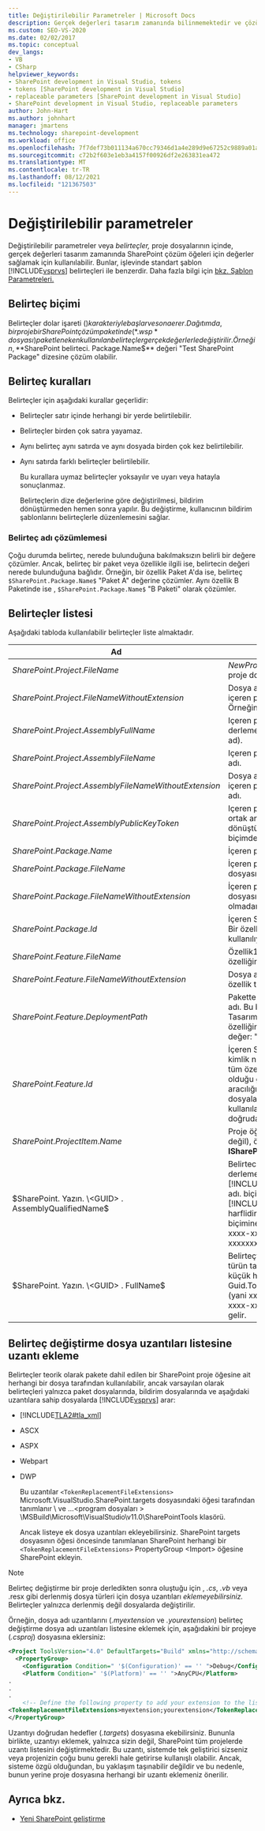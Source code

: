 ```yaml
---
title: Değiştirilebilir Parametreler | Microsoft Docs
description: Gerçek değerleri tasarım zamanında bilinmemektedir ve çözüm öğeleri için proje SharePoint değerleri belirten değiştirilebilir parametreleri (belirteçler) gözden geçirme.
ms.custom: SEO-VS-2020
ms.date: 02/02/2017
ms.topic: conceptual
dev_langs:
- VB
- CSharp
helpviewer_keywords:
- SharePoint development in Visual Studio, tokens
- tokens [SharePoint development in Visual Studio]
- replaceable parameters [SharePoint development in Visual Studio]
- SharePoint development in Visual Studio, replaceable parameters
author: John-Hart
ms.author: johnhart
manager: jmartens
ms.technology: sharepoint-development
ms.workload: office
ms.openlocfilehash: 7f7def73b011134a670cc79346d1a4e289d9e67252c9889a01a8599ebd603190
ms.sourcegitcommit: c72b2f603e1eb3a4157f00926df2e263831ea472
ms.translationtype: MT
ms.contentlocale: tr-TR
ms.lasthandoff: 08/12/2021
ms.locfileid: "121367503"
---
```

# <a name="replaceable-parameters"></a>Değiştirilebilir parametreler
  Değiştirilebilir parametreler veya *belirteçler,* proje dosyalarının içinde, gerçek değerleri tasarım zamanında SharePoint çözüm öğeleri için değerler sağlamak için kullanılabilir. Bunlar, işlevinde standart şablon [!INCLUDE[vsprvs](../sharepoint/includes/vsprvs-md.md)] belirteçleri ile benzerdir. Daha fazla bilgi için [bkz. Şablon Parametreleri.](../ide/template-parameters.md)

## <a name="token-format"></a>Belirteç biçimi
 Belirteçler dolar işareti ($) karakteriyle başlar ve sona erer. Dağıtımda, bir proje bir SharePoint çözüm paketinde (*.wsp* dosyası) paketleneken kullanılan belirteçler gerçek değerlerle değiştirilir. Örneğin, **$SharePoint belirteci. Package.Name$** değeri "Test SharePoint Package" dizesine çözüm olabilir.

## <a name="token-rules"></a>Belirteç kuralları
 Belirteçler için aşağıdaki kurallar geçerlidir:

- Belirteçler satır içinde herhangi bir yerde belirtilebilir.

- Belirteçler birden çok satıra yayamaz.

- Aynı belirteç aynı satırda ve aynı dosyada birden çok kez belirtilebilir.

- Aynı satırda farklı belirteçler belirtilebilir.

  Bu kurallara uymaz belirteçler yoksayılır ve uyarı veya hatayla sonuçlanmaz.

  Belirteçlerin dize değerlerine göre değiştirilmesi, bildirim dönüştürmeden hemen sonra yapılır. Bu değiştirme, kullanıcının bildirim şablonlarını belirteçlerle düzenlemesini sağlar.

### <a name="token-name-resolution"></a>Belirteç adı çözümlemesi
 Çoğu durumda belirteç, nerede bulunduğuna bakılmaksızın belirli bir değere çözümler. Ancak, belirteç bir paket veya özellikle ilgili ise, belirtecin değeri nerede bulunduğuna bağlıdır. Örneğin, bir özellik Paket A'da ise, belirteç `$SharePoint.Package.Name$` "Paket A" değerine çözümler. Aynı özellik B Paketinde ise , `$SharePoint.Package.Name$` "B Paketi" olarak çözümler.

## <a name="tokens-list"></a>Belirteçler listesi
 Aşağıdaki tabloda kullanılabilir belirteçler liste almaktadır.

|Ad|Açıklama|
|----------|-----------------|
|$SharePoint. Project. FileName$|*NewProj.csproj* gibi içeren proje dosyasının adı.|
|$SharePoint. Project. FileNameWithoutExtension$|Dosya adı uzantısı olmadan içeren proje dosyasının adı. Örneğin, "NewProj".|
|$SharePoint. Project. AssemblyFullName$|Içeren projenin çıkış derlemenin görünen adı (güçlü ad).|
|$SharePoint. Project. AssemblyFileName$|Içeren projenin çıkış derlemesi adı.|
|$SharePoint. Project. AssemblyFileNameWithoutExtension$|Dosya adı uzantısı olmadan, içeren projenin çıkış derlemesi adı.|
|$SharePoint. Project. AssemblyPublicKeyToken$|Içeren projenin çıkış derlemesi ortak anahtar belirteci, dizeye dönüştürülür. ("x2" onaltılık biçimde 16 karakter.)|
|$SharePoint. Package.Name$|İçeren paketin adı.|
|$SharePoint. Package.FileName$|İçeren paketin tanım dosyasının adı.|
|$SharePoint. Package.FileNameWithoutExtension$|İçeren paketin tanım dosyasının adı (uzantı olmadan).|
|$SharePoint. Package.Id$|İçeren SharePoint için kimlik. Bir özellik birden fazla pakette kullanılıyorsa bu değer değişir.|
|$SharePoint. Feature.FileName$|Özellik1.özellik gibi içeren özelliğin tanım *dosyasının adı.*|
|$SharePoint. Feature.FileNameWithoutExtension$|Dosya adı uzantısı olmadan özellik tanımı dosyasının adı.|
|$SharePoint. Feature.DeploymentPath$|Pakette özelliği içeren klasörün adı. Bu belirteç, Özellik Tasarımcısı'nda "Dağıtım Yolu" özelliğine eşit olur. Örnek değer: "Project1_Feature1".|
|$SharePoint. Feature.Id$|İçeren SharePoint özelliğin kimlik numarası. Bu belirteç, tüm özellik düzeyi belirteçlerde olduğu gibi, yalnızca bir özellik aracılığıyla pakete dahil edilen dosyalar tarafından kullanılabilir, bir özellik dışında doğrudan pakete eklenmez.|
|$SharePoint. ProjectItem.Name$|Proje öğesinin adı (dosya adı değil), öğesinden **ISharePointProjectItem.Name.**|
|$SharePoint. Yazın. \<GUID> . AssemblyQualifiedName$|Belirteci ile eşleşen türün derleme [!INCLUDE[TLA2#tla_guid](../sharepoint/includes/tla2sharptla-guid-md.md)] tam adı. biçimi küçük [!INCLUDE[TLA2#tla_guid](../sharepoint/includes/tla2sharptla-guid-md.md)] harflidir ve Guid.ToString("D") biçimine (yani xxxxxxxx-xxxx-xxxx-xxxx-xxxxxxxxxxxx) karşılık gelir.|
|$SharePoint. Yazın. \<GUID> . FullName$|Belirteçte GUID ile eşleşen türün tam adı. GUID biçimi küçük harflidir ve Guid.ToString("D") biçimine (yani xxxxxxxx-xxxx-xxxx-xxxx-xxxxxxxxxxxx) karşılık gelir.|

## <a name="add-extensions-to-the-token-replacement-file-extensions-list"></a>Belirteç değiştirme dosya uzantıları listesine uzantı ekleme
 Belirteçler teorik olarak pakete dahil edilen bir SharePoint proje öğesine ait herhangi bir dosya tarafından kullanılabilir, ancak varsayılan olarak belirteçleri yalnızca paket dosyalarında, bildirim dosyalarında ve aşağıdaki uzantılara sahip dosyalarda [!INCLUDE[vsprvs](../sharepoint/includes/vsprvs-md.md)] arar:

- [!INCLUDE[TLA2#tla_xml](../sharepoint/includes/tla2sharptla-xml-md.md)]

- ASCX

- ASPX

- Webpart

- DWP

  Bu uzantılar `<TokenReplacementFileExtensions>` Microsoft.VisualStudio.SharePoint.targets dosyasındaki öğesi tarafından tanımlanır \\ ve ...<program dosyaları \> \MSBuild\Microsoft\VisualStudio\v11.0\SharePointTools klasörü.

  Ancak listeye ek dosya uzantıları ekleyebilirsiniz. SharePoint targets dosyasının öğesi öncesinde tanımlanan SharePoint herhangi bir `<TokenReplacementFileExtensions>` PropertyGroup \<Import> öğesine SharePoint ekleyin.

> [!NOTE]
> Belirteç değiştirme bir proje derledikten sonra oluştuğu için , *.cs*, *.vb* veya .resx gibi derlenmiş dosya türleri için dosya uzantıları *eklemeyebilirsiniz.* Belirteçler yalnızca derlenmiş değil dosyalarda değiştirilir.

 Örneğin, dosya adı uzantılarını (*.myextension* ve *.yourextension*) belirteç değiştirme dosya adı uzantıları listesine eklemek için, aşağıdakini bir projeye (*.csproj*) dosyasına eklersiniz:

```xml
<Project ToolsVersion="4.0" DefaultTargets="Build" xmlns="http://schemas.microsoft.com/developer/msbuild/2003">
  <PropertyGroup>
    <Configuration Condition=" '$(Configuration)' == '' ">Debug</Configuration>
    <Platform Condition=" '$(Platform)' == '' ">AnyCPU</Platform>
.
.
.
    <!-- Define the following property to add your extension to the list of token replacement file extensions.  -->
<TokenReplacementFileExtensions>myextension;yourextension</TokenReplacementFileExtensions>
</PropertyGroup>
```

 Uzantıyı doğrudan hedefler (*.targets*) dosyasına ekebilirsiniz. Bununla birlikte, uzantıyı eklemek, yalnızca sizin değil, SharePoint tüm projelerde uzantı listesini değiştirmektedir. Bu uzantı, sistemde tek geliştirici sizseniz veya projenizin çoğu bunu gerekli hale getirirse kullanışlı olabilir. Ancak, sisteme özgü olduğundan, bu yaklaşım taşınabilir değildir ve bu nedenle, bunun yerine proje dosyasına herhangi bir uzantı eklemeniz önerilir.

## <a name="see-also"></a>Ayrıca bkz.
- [Yeni SharePoint geliştirme](../sharepoint/developing-sharepoint-solutions.md)
